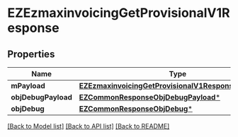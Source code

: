 # EZEzmaxinvoicingGetProvisionalV1Response

## Properties
Name | Type | Description | Notes
------------ | ------------- | ------------- | -------------
**mPayload** | [**EZEzmaxinvoicingGetProvisionalV1ResponseMPayload***](EZEzmaxinvoicingGetProvisionalV1ResponseMPayload.md) |  | 
**objDebugPayload** | [**EZCommonResponseObjDebugPayload***](EZCommonResponseObjDebugPayload.md) |  | [optional] 
**objDebug** | [**EZCommonResponseObjDebug***](EZCommonResponseObjDebug.md) |  | [optional] 

[[Back to Model list]](../README.md#documentation-for-models) [[Back to API list]](../README.md#documentation-for-api-endpoints) [[Back to README]](../README.md)


